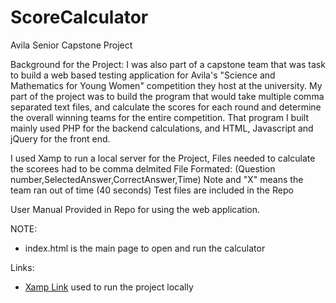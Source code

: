 # ScoreCalculator
Avila Senior Capstone Project

Background for the Project: 
I was also part of a capstone team that was task to build a web based testing application for Avila's "Science and Mathematics for Young Women" competition they host at the university. My part of the project was to build the program that would take multiple comma separated text files, and calculate the scores for each round and determine the overall winning teams for the entire competition. That program I built mainly used PHP for the backend calculations, and HTML, Javascript and jQuery for the front end. 

I used Xamp to run a local server for the Project, Files needed to calculate the scorees had to be comma delmited 
File Formated: (Question number,SelectedAnswer,CorrectAnswer,Time) Note and "X" means the team ran out of time (40 seconds)
Test files are included in the Repo

User Manual Provided in Repo for using the web application.

NOTE:
* index.html is the main page to open and run the calculator

Links:
* [Xamp Link](https://www.apachefriends.org/index.html) used to run the project locally 
